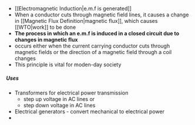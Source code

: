 - [[Electromagnetic Induction|e.m.f is generated]]
- When a conductor cuts through magnetic field lines, it causes a change in [[Magnetic Flux Definition|magnetic flux]], which causes [[WTO|work]] to be done
- **The process in which an e.m.f is induced in a closed circuit due to changes in magnetic flux**
- occurs either when the current carrying conductor cuts through magnetic fields or the direction of a magnetic field through a coil changes
- This principle is vital for moden-day society

##### Uses
- Transformers for electrical power transmission
	- step up voltage in AC lines or
	- step down voltage in AC lines
- Electrical generators - convert mechanical to electrical power
- 